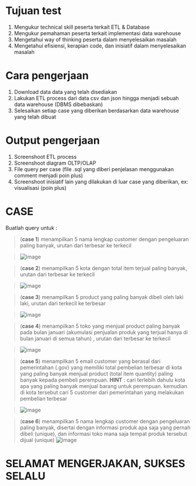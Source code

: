 # Tujuan test
1. Mengukur technical skill peserta terkait ETL & Database
2. Mengukur pemahaman peserta terkait implementasi data warehouse
3. Mengetahui way of thinking peserta dalam menyelesaikan masalah
4. Mengetahui efisiensi, kerapian code, dan inisiatif dalam menyelesaikan masalah


# Cara pengerjaan
1. Download data data yang telah disediakan
2. Lakukan ETL process dari data csv dan json hingga menjadi sebuah data warehouse (DBMS dibebaskan)
3. Selesaikan setiap case yang diberikan berdasarkan data warehouse yang telah dibuat

# Output pengerjaan
1. Screenshoot ETL process
2. Screenshoot diagram OLTP/OLAP
3. File query per case (file .sql yang diberi penjelasan menggunakan comment menjadi poin plus)
4. Screenshoot inisiatif lain yang dilakukan di luar case yang diberikan, ex: visualisasi (poin plus)

# CASE
Buatlah query untuk :

> (**case 1**) menampilkan 5 nama lengkap customer dengan pengeluaran paling banyak, urutan dari terbesar ke terkecil

> ![image](https://github.com/saefullalam/technical-test-jasamedika/assets/47917349/a108a965-d79d-4390-8922-958a7fb217b4)

> (**case 2**) menampilkan 5 kota dengan total item terjual paling banyak, urutan dari terbesar ke terkecil

> ![image](https://github.com/saefullalam/technical-test-jasamedika/assets/47917349/d47a17f3-5a3a-4051-b426-be5e2868d00d)

> (**case 3**) menampilkan 5 product yang paling banyak dibeli oleh laki laki, urutan dari terkecil ke terbesar

> ![image](https://github.com/saefullalam/technical-test-jasamedika/assets/47917349/3bdb8edb-0aa6-4557-87fb-5325b144867b)

> (**case 4**) menampilkan 5 toko yang menjual product paling banyak pada bulan januari (akumulasi penjualan produk yang terjual hanya di bulan januari di semua tahun) , urutan dari terbesar ke terkecil

> ![image](https://github.com/saefullalam/technical-test-jasamedika/assets/47917349/a4b24e18-0411-472d-b5ee-c120ce124787)

> (**case 5**) menampilkan 5 email customer yang berasal dari pemerintahan (.gov) yang memiliki total pembelian terbesar di kota yang paling banyak menjual product (total item quantity) paling banyak kepada pembeli perempuan.
**HINT** : cari terlebih dahulu kota apa yang paling banyak menjual barang untuk perempuan. kemudian di kota tersebut cari 5 customer dari pemerintahan yang melakukan pembelian terbesar

>  ![image](https://github.com/saefullalam/technical-test-jasamedika/assets/47917349/460a627f-933a-4a21-94c8-0a16f432307a)

> (**case 6**) menampilkan 5 nama lengkap customer dengan pengeluaran paling banyak, disertai dengan informasi produk apa saja yang pernah dibeli (unique), dan informasi toko mana saja tempat produk tersebut dijual (unique)
![image](https://github.com/saefullalam/technical-test-jasamedika/assets/47917349/7a561bff-cc21-4e2e-aace-2246f427b630)


# SELAMAT MENGERJAKAN, SUKSES SELALU


